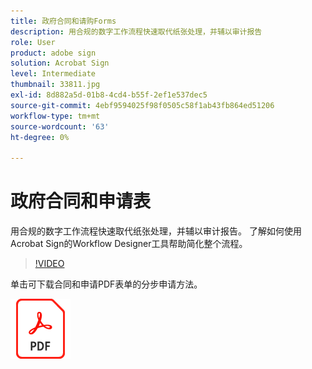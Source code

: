 ```yaml
---
title: 政府合同和请购Forms
description: 用合规的数字工作流程快速取代纸张处理，并辅以审计报告
role: User
product: adobe sign
solution: Acrobat Sign
level: Intermediate
thumbnail: 33811.jpg
exl-id: 8d882a5d-01b8-4cd4-b55f-2ef1e537dec5
source-git-commit: 4ebf9594025f98f0505c58f1ab43fb864ed51206
workflow-type: tm+mt
source-wordcount: '63'
ht-degree: 0%

---
```


# 政府合同和申请表

用合规的数字工作流程快速取代纸张处理，并辅以审计报告。 了解如何使用Acrobat Sign的Workflow Designer工具帮助简化整个流程。

>[!VIDEO](https://video.tv.adobe.com/v/33811?quality=12&learn=on&hidetitle=true)

单击可下载合同和申请PDF表单的分步申请方法。

[![下载PDF方法](../assets/acrobat_PDF_96.png)](../assets/UseCaseRecipe-EN-UsingWorkflowDesigner.pdf)
